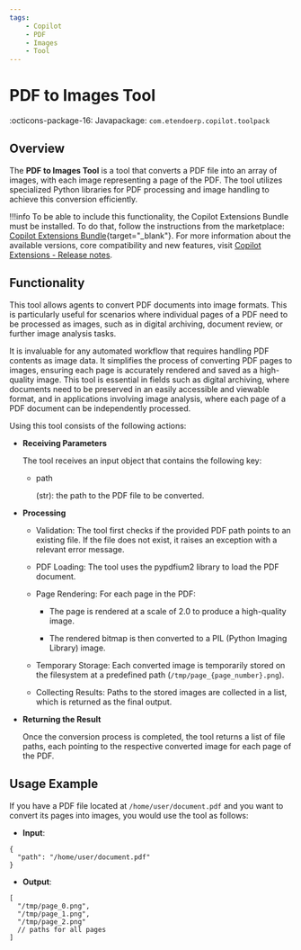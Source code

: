 ```yaml
---
tags:
    - Copilot
    - PDF
    - Images
    - Tool
---
```


# PDF to Images Tool

:octicons-package-16: Javapackage: `com.etendoerp.copilot.toolpack`

## Overview

The **PDF to Images Tool** is a tool that converts a PDF file into an array of images, with each image representing a page of the PDF. The tool utilizes specialized Python libraries for PDF processing and image handling to achieve this conversion efficiently.

!!!info
    To be able to include this functionality, the Copilot Extensions Bundle must be installed. To do that, follow the instructions from the marketplace: [Copilot Extensions Bundle](https://marketplace.etendo.cloud/?#/product-details?module=82C5DA1B57884611ABA8F025619D4C05){target="\_blank"}. For more information about the available versions, core compatibility and new features, visit [Copilot Extensions - Release notes](../../../whats-new/release-notes/etendo-copilot/bundles/release-notes.md).

## Functionality

This tool allows agents to convert PDF documents into image formats. This is particularly useful for scenarios where individual pages of a PDF need to be processed as images, such as in digital archiving, document review, or further image analysis tasks.

It is invaluable for any automated workflow that requires handling PDF contents as image data. It simplifies the process of converting PDF pages to images, ensuring each page is accurately rendered and saved as a high-quality image. This tool is essential in fields such as digital archiving, where documents need to be preserved in an easily accessible and viewable format, and in applications involving image analysis, where each page of a PDF document can be independently processed.

Using this tool consists of the following actions:

- **Receiving Parameters** 

    The tool receives an input object that contains the following key:

    - path

        (str): the path to the PDF file to be converted.

- **Processing**

    - Validation: The tool first checks if the provided PDF path points to an existing file. If the file does not exist, it raises an exception with a relevant error message.

    - PDF Loading: The tool uses the pypdfium2 library to load the PDF document.

    - Page Rendering: For each page in the PDF:

        - The page is rendered at a scale of 2.0 to produce a high-quality image.

        - The rendered bitmap is then converted to a PIL (Python Imaging Library) image.

    - Temporary Storage: Each converted image is temporarily stored on the filesystem at a predefined path (`/tmp/page_{page_number}.png`).

    - Collecting Results: Paths to the stored images are collected in a list, which is returned as the final output.

- **Returning the Result**

    Once the conversion process is completed, the tool returns a list of file paths, each pointing to the respective converted image for each page of the PDF.


## Usage Example

If you have a PDF file located at `/home/user/document.pdf` and you want to convert its pages into images, you would use the tool as follows:

- **Input**:

```
{
  "path": "/home/user/document.pdf"
}
```

- **Output**:

```
[
  "/tmp/page_0.png",
  "/tmp/page_1.png",
  "/tmp/page_2.png"
  // paths for all pages
]
```